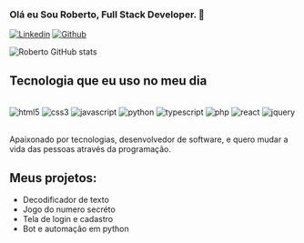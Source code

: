 ### Olá eu Sou Roberto, Full Stack Developer. 👋

[![Linkedin](https://img.shields.io/badge/LinkedIn-0077B5?style=for-the-badge&logo=linkedin&logoColor=white)](https://www.linkedin.com/in/roberto-carlos-oliveira/)
[![Github](https://img.shields.io/badge/GitHub-100000?style=for-the-badge&logo=github&logoColor=white)](https://github.com/roberto78jp)


![Roberto GitHub stats](https://github-readme-stats.vercel.app/api?username=roberto78jp&_icons=true&theme=dracula)


## Tecnologia que eu uso no meu dia 

<div styls="display: inline_block"><br/>
<img aling="center" alt="html5" src="https://img.shields.io/badge/HTML5-E34F26?style=for-the-badge&logo=html5&logoColor=white" />
<img aling="center" alt="css3" src="https://img.shields.io/badge/CSS3-1572B6?style=for-the-badge&logo=css3&logoColor=white" />
<img aling="center" alt="javascript" src="https://img.shields.io/badge/JavaScript-323330?style=for-the-badge&logo=javascript&logoColor=F7DF1E" />
<img aling="center" alt="python" src="https://img.shields.io/badge/Python-14354C?style=for-the-badge&logo=python&logoColor=white" />
<img aling="center" alt="typescript" src="https://img.shields.io/badge/TypeScript-007ACC?style=for-the-badge&logo=typescript&logoColor=white" />
<img aling="center" alt="php" src="https://img.shields.io/badge/PHP-777BB4?style=for-the-badge&logo=php&logoColor=white" />
<img aling="center" alt="react" src="https://img.shields.io/badge/React-20232A?style=for-the-badge&logo=react&logoColor=61DAFB" />
<img aling="center" alt="jquery" src="https://img.shields.io/badge/jQuery-0769AD?style=for-the-badge&logo=jquery&logoColor=white" />
</div><br/>

Apaixonado por tecnologias, desenvolvedor de software, e quero mudar a vida das pessoas através da programação.

## Meus projetos:

- Decodificador de texto
- Jogo do numero secréto
- Tela de login e cadastro
- Bot e automação em python

